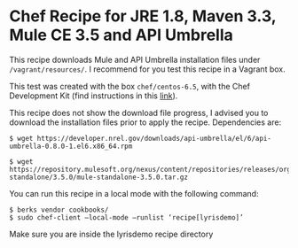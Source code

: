 # Chef Recipe for JRE 1.8, Maven 3.3, Mule CE 3.5 and API Umbrella

This recipe downloads Mule and API Umbrella installation files under `/vagrant/resources/`. I recommend for you test this recipe in a Vagrant box. 

This test was created with the box `chef/centos-6.5`, with the Chef Development Kit (find instructions in this [link](https://downloads.chef.io/chef-dk/)). 

This recipe does not show the download file progress, I advised you to download the installation files prior to apply the recipe. Dependencies are:
```
$ wget https://developer.nrel.gov/downloads/api-umbrella/el/6/api-umbrella-0.8.0-1.el6.x86_64.rpm

$ wget https://repository.mulesoft.org/nexus/content/repositories/releases/org/mule/distributions/mule-standalone/3.5.0/mule-standalone-3.5.0.tar.gz
```

You can run this recipe in a local mode with the following command:
```
$ berks vendor cookbooks/
$ sudo chef-client —local-mode —runlist ‘recipe[lyrisdemo]’
```
Make sure you are inside the lyrisdemo recipe directory